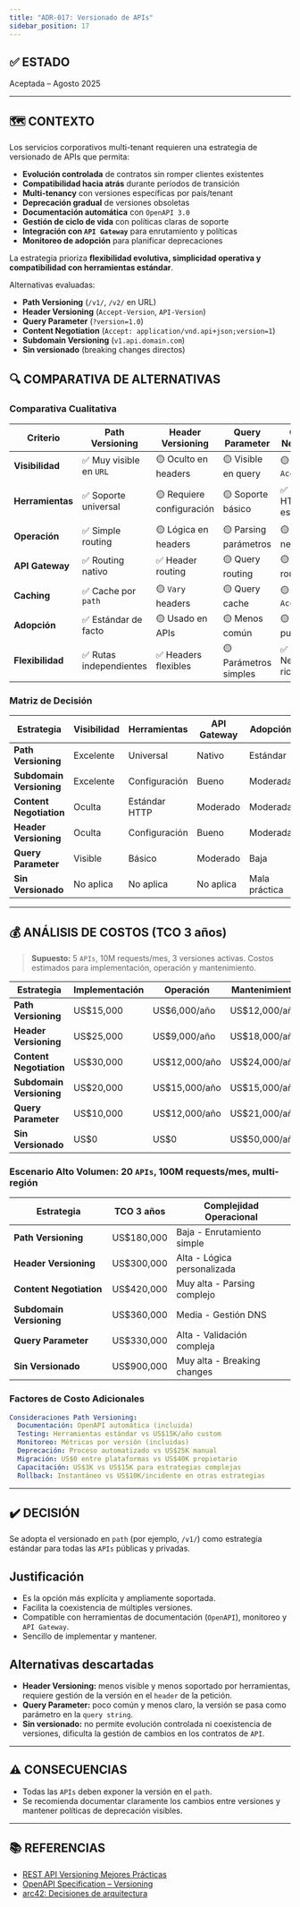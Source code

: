 ```yaml
---
title: "ADR-017: Versionado de APIs"
sidebar_position: 17
---
```


## ✅ ESTADO

Aceptada – Agosto 2025

---

## 🗺️ CONTEXTO

Los servicios corporativos multi-tenant requieren una estrategia de versionado de APIs que permita:

- **Evolución controlada** de contratos sin romper clientes existentes
- **Compatibilidad hacia atrás** durante períodos de transición
- **Multi-tenancy** con versiones específicas por país/tenant
- **Deprecación gradual** de versiones obsoletas
- **Documentación automática** con `OpenAPI 3.0`
- **Gestión de ciclo de vida** con políticas claras de soporte
- **Integración con `API Gateway`** para enrutamiento y políticas
- **Monitoreo de adopción** para planificar deprecaciones

La estrategia prioriza **flexibilidad evolutiva, simplicidad operativa y compatibilidad con herramientas estándar**.

Alternativas evaluadas:

- **Path Versioning** (`/v1/`, `/v2/` en URL)
- **Header Versioning** (`Accept-Version`, `API-Version`)
- **Query Parameter** (`?version=1.0`)
- **Content Negotiation** (`Accept: application/vnd.api+json;version=1`)
- **Subdomain Versioning** (`v1.api.domain.com`)
- **Sin versionado** (breaking changes directos)

## 🔍 COMPARATIVA DE ALTERNATIVAS

### Comparativa Cualitativa

| Criterio              | Path Versioning | Header Versioning | Query Parameter | Content Negotiation | Subdomain         | Sin Versionado |
|----------------------|-----------------|-------------------|-----------------|---------------------|-------------------|----------------|
| **Visibilidad**      | ✅ Muy visible en `URL` | 🟡 Oculto en headers | 🟡 Visible en query | 🟡 Oculto en `Accept` | ✅ Visible en subdomain | ❌ Invisible |
| **Herramientas**     | ✅ Soporte universal | 🟡 Requiere configuración | 🟡 Soporte básico | ✅ Soporte HTTP estándar | 🟡 Configuración DNS | ❌ Sin soporte |
| **Operación**        | ✅ Simple routing | 🟡 Lógica en headers | 🟡 Parsing parámetros | 🟡 Content negotiation | 🟡 Gestión DNS | ✅ Sin complejidad |
| **API Gateway**      | ✅ Routing nativo | ✅ Header routing | 🟡 Query routing | 🟡 Content routing | ✅ Subdomain routing | ❌ Sin routing |
| **Caching**          | ✅ Cache por `path` | 🟡 `Vary` headers | 🟡 Query cache | 🟡 `Vary Accept` | ✅ Cache por subdomain | ✅ Cache simple |
| **Adopción**         | ✅ Estándar de facto | 🟡 Usado en APIs | 🟡 Menos común | 🟡 REST puro | 🟡 Menos común | ❌ Mala práctica |
| **Flexibilidad**     | ✅ Rutas independientes | ✅ Headers flexibles | 🟡 Parámetros simples | ✅ Negociación rica | 🟡 Subdominios fijos | ❌ Sin flexibilidad |

### Matriz de Decisión

| Estrategia              | Visibilidad | Herramientas | API Gateway | Adopción | Recomendación         |
|------------------------|-------------|--------------|-------------|----------|-----------------------|
| **Path Versioning**    | Excelente   | Universal    | Nativo      | Estándar | ✅ **Seleccionada**    |
| **Subdomain Versioning**| Excelente  | Configuración| Bueno       | Moderada | 🟡 Alternativa         |
| **Content Negotiation**| Oculta      | Estándar HTTP| Moderado    | Moderada | 🟡 Considerada         |
| **Header Versioning**  | Oculta      | Configuración| Bueno       | Moderada | 🟡 Considerada         |
| **Query Parameter**    | Visible     | Básico       | Moderado    | Baja     | ❌ Descartada          |
| **Sin Versionado**     | No aplica   | No aplica    | No aplica   | Mala práctica | ❌ Descartada      |

---

## 💰 ANÁLISIS DE COSTOS (TCO 3 años)

> **Supuesto:** 5 `APIs`, 10M requests/mes, 3 versiones activas. Costos estimados para implementación, operación y mantenimiento.

| Estrategia              | Implementación | Operación    | Mantenimiento   | TCO 3 años   |
|------------------------|---------------|--------------|-----------------|--------------|
| **Path Versioning**    | US$15,000     | US$6,000/año | US$12,000/año   | US$69,000    |
| **Header Versioning**  | US$25,000     | US$9,000/año | US$18,000/año   | US$106,000   |
| **Content Negotiation**| US$30,000     | US$12,000/año| US$24,000/año   | US$138,000   |
| **Subdomain Versioning**| US$20,000    | US$15,000/año| US$15,000/año   | US$110,000   |
| **Query Parameter**    | US$10,000     | US$12,000/año| US$21,000/año   | US$109,000   |
| **Sin Versionado**     | US$0          | US$0         | US$50,000/año   | US$150,000   |

### Escenario Alto Volumen: 20 `APIs`, 100M requests/mes, multi-región

| Estrategia              | TCO 3 años   | Complejidad Operacional         |
|------------------------|--------------|---------------------------------|
| **Path Versioning**    | US$180,000   | Baja - Enrutamiento simple      |
| **Header Versioning**  | US$300,000   | Alta - Lógica personalizada     |
| **Content Negotiation**| US$420,000   | Muy alta - Parsing complejo     |
| **Subdomain Versioning**| US$360,000  | Media - Gestión DNS             |
| **Query Parameter**    | US$330,000   | Alta - Validación compleja      |
| **Sin Versionado**     | US$900,000   | Muy alta - Breaking changes     |

### Factores de Costo Adicionales

```yaml
Consideraciones Path Versioning:
  Documentación: OpenAPI automática (incluida)
  Testing: Herramientas estándar vs US$15K/año custom
  Monitoreo: Métricas por versión (incluidas)
  Deprecación: Proceso automatizado vs US$25K manual
  Migración: US$0 entre plataformas vs US$40K propietario
  Capacitación: US$3K vs US$15K para estrategias complejas
  Rollback: Instantáneo vs US$10K/incidente en otras estrategias
```

---

## ✔️ DECISIÓN

Se adopta el versionado en `path` (por ejemplo, `/v1/`) como estrategia estándar para todas las `APIs` públicas y privadas.

## Justificación

- Es la opción más explícita y ampliamente soportada.
- Facilita la coexistencia de múltiples versiones.
- Compatible con herramientas de documentación (`OpenAPI`), monitoreo y `API Gateway`.
- Sencillo de implementar y mantener.

## Alternativas descartadas

- **Header Versioning:** menos visible y menos soportado por herramientas, requiere gestión de la versión en el `header` de la petición.
- **Query Parameter:** poco común y menos claro, la versión se pasa como parámetro en la `query string`.
- **Sin versionado:** no permite evolución controlada ni coexistencia de versiones, dificulta la gestión de cambios en los contratos de `API`.

---

## ⚠️ CONSECUENCIAS

- Todas las `APIs` deben exponer la versión en el `path`.
- Se recomienda documentar claramente los cambios entre versiones y mantener políticas de deprecación visibles.

---

## 📚 REFERENCIAS

- [REST API Versioning Mejores Prácticas](https://restfulapi.net/versioning/)
- [OpenAPI Specification – Versioning](https://swagger.io/docs/specification/api-host-and-base-path/)
- [arc42: Decisiones de arquitectura](https://arc42.org/decision/)
